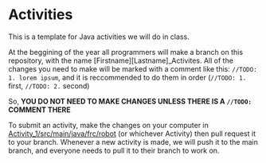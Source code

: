 # Activities
This is a template for Java activities we will do in class.

At the beggining of the year all programmers will make a branch on this repository, with the name [Firstname][Lastname]\_Activites.
All of the changes you need to make will be marked with a comment like this: `//TODO: 1. lorem ipsum`, and it is reccommended to do them in order (`//TODO: 1.` first, `//TODO: 2.` second)

So, **YOU DO NOT NEED TO MAKE CHANGES UNLESS THERE IS A `//TODO:` COMMENT THERE**

To submit an activity, make the changes on your computer in [Activity_1/src/main/java/frc/robot](https://github.com/iron-claw-972/Activities_Templates/tree/main/Activity_1/src/main/java/frc/robot) (or whichever Activity) then pull request it to your branch.
Whenever a new activity is made, we will push it to the main branch, and everyone needs to pull it to their branch to work on.
